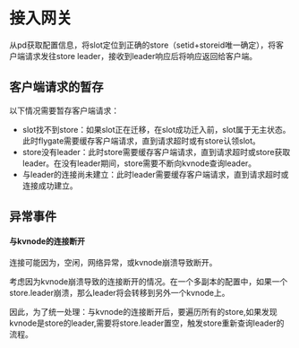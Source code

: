 # 接入网关

从pd获取配置信息，将slot定位到正确的store（setid+storeid唯一确定），将客户端请求发往store leader，接收到leader响应后将响应返回给客户端。


## 客户端请求的暂存

以下情况需要暂存客户端请求：

* slot找不到store：如果slot正在迁移，在slot成功迁入前，slot属于无主状态。此时flygate需要缓存客户端请求，直到请求超时或有store认领slot。
* store没有leader：此时store需要缓存客户端请求，直到请求超时或store获取leader。在没有leader期间，store需要不断向kvnode查询leader。
* 与leader的连接尚未建立：此时leader需要缓存客户端请求，直到请求超时或连接成功建立。

## 异常事件

#### 与kvnode的连接断开

连接可能因为，空闲，网络异常，或kvnode崩溃导致断开。

考虑因为kvnode崩溃导致的连接断开的情况。在一个多副本的配置中，如果一个store.leader崩溃，那么leader将会转移到另外一个kvnode上。

因此，为了统一处理：与kvnode的连接断开后，要遍历所有的store,如果发现kvnode是store的leader,需要将store.leader置空，触发store重新查询leader的流程。



























